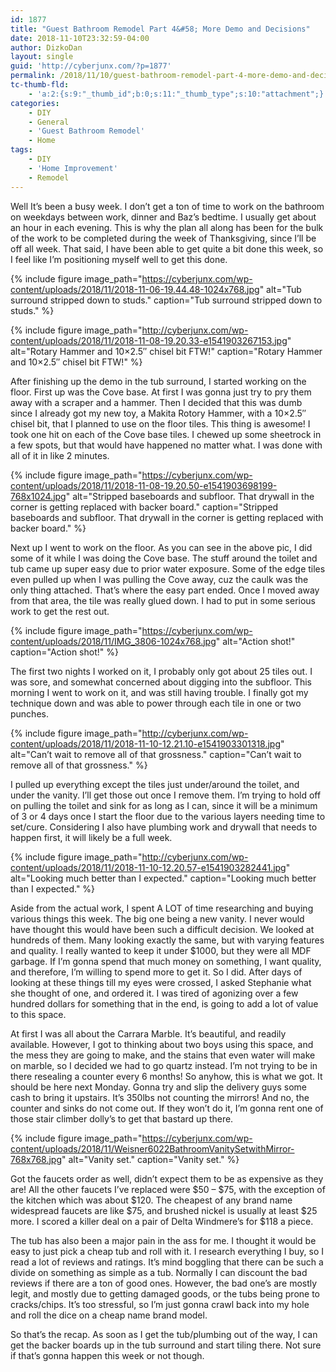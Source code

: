 ```yaml
---
id: 1877
title: "Guest Bathroom Remodel Part 4&#58; More Demo and Decisions"
date: 2018-11-10T23:32:59-04:00
author: DizkoDan
layout: single
guid: 'http://cyberjunx.com/?p=1877'
permalink: /2018/11/10/guest-bathroom-remodel-part-4-more-demo-and-decisions/
tc-thumb-fld:
    - 'a:2:{s:9:"_thumb_id";b:0;s:11:"_thumb_type";s:10:"attachment";}'
categories:
    - DIY
    - General
    - 'Guest Bathroom Remodel'
    - Home
tags:
    - DIY
    - 'Home Improvement'
    - Remodel
---
```


Well It’s been a busy week. I don’t get a ton of time to work on the bathroom on weekdays between work, dinner and Baz’s bedtime. I usually get about an hour in each evening. This is why the plan all along has been for the bulk of the work to be completed during the week of Thanksgiving, since I’ll be off all week. That said, I have been able to get quite a bit done this week, so I feel like I’m positioning myself well to get this done.

{% include figure image_path="https://cyberjunx.com/wp-content/uploads/2018/11/2018-11-06-19.44.48-1024x768.jpg" alt="Tub surround stripped down to studs." caption="Tub surround stripped down to studs." %}

{% include figure image_path="http://cyberjunx.com/wp-content/uploads/2018/11/2018-11-08-19.20.33-e1541903267153.jpg" alt="Rotary Hammer and 10×2.5″ chisel bit FTW!" caption="Rotary Hammer and 10×2.5″ chisel bit FTW!" %}

After finishing up the demo in the tub surround, I started working on the floor. First up was the Cove base. At first I was gonna just try to pry them away with a scraper and a hammer. Then I decided that this was dumb since I already got my new toy, a Makita Rotory Hammer, with a 10×2.5″ chisel bit, that I planned to use on the floor tiles. This thing is awesome! I took one hit on each of the Cove base tiles. I chewed up some sheetrock in a few spots, but that would have happened no matter what. I was done with all of it in like 2 minutes.

{% include figure image_path="https://cyberjunx.com/wp-content/uploads/2018/11/2018-11-08-19.20.50-e1541903698199-768x1024.jpg" alt="Stripped baseboards and subfloor. That drywall in the corner is getting replaced with backer board." caption="Stripped baseboards and subfloor. That drywall in the corner is getting replaced with backer board." %}

Next up I went to work on the floor. As you can see in the above pic, I did some of it while I was doing the Cove base. The stuff around the toilet and tub came up super easy due to prior water exposure. Some of the edge tiles even pulled up when I was pulling the Cove away, cuz the caulk was the only thing attached. That’s where the easy part ended. Once I moved away from that area, the tile was really glued down. I had to put in some serious work to get the rest out.

{% include figure image_path="https://cyberjunx.com/wp-content/uploads/2018/11/IMG_3806-1024x768.jpg" alt="Action shot!" caption="Action shot!" %}

The first two nights I worked on it, I probably only got about 25 tiles out. I was sore, and somewhat concerned about digging into the subfloor. This morning I went to work on it, and was still having trouble. I finally got my technique down and was able to power through each tile in one or two punches.

{% include figure image_path="http://cyberjunx.com/wp-content/uploads/2018/11/2018-11-10-12.21.10-e1541903301318.jpg" alt="Can’t wait to remove all of that grossness." caption="Can’t wait to remove all of that grossness." %}

I pulled up everything except the tiles just under/around the toilet, and under the vanity. I’ll get those out once I remove them. I’m trying to hold off on pulling the toilet and sink for as long as I can, since it will be a minimum of 3 or 4 days once I start the floor due to the various layers needing time to set/cure. Considering I also have plumbing work and drywall that needs to happen first, it will likely be a full week.

{% include figure image_path="http://cyberjunx.com/wp-content/uploads/2018/11/2018-11-10-12.20.57-e1541903282441.jpg" alt="Looking much better than I expected." caption="Looking much better than I expected." %}

Aside from the actual work, I spent A LOT of time researching and buying various things this week. The big one being a new vanity. I never would have thought this would have been such a difficult decision. We looked at hundreds of them. Many looking exactly the same, but with varying features and quality. I really wanted to keep it under $1000, but they were all MDF garbage. If I’m gonna spend that much money on something, I want quality, and therefore, I’m willing to spend more to get it. So I did. After days of looking at these things till my eyes were crossed, I asked Stephanie what she thought of one, and ordered it. I was tired of agonizing over a few hundred dollars for something that in the end, is going to add a lot of value to this space.

At first I was all about the Carrara Marble. It’s beautiful, and readily available. However, I got to thinking about two boys using this space, and the mess they are going to make, and the stains that even water will make on marble, so I decided we had to go quartz instead. I’m not trying to be in there resealing a counter every 6 months! So anyhow, this is what we got. It should be here next Monday. Gonna try and slip the delivery guys some cash to bring it upstairs. It’s 350lbs not counting the mirrors! And no, the counter and sinks do not come out. If they won’t do it, I’m gonna rent one of those stair climber dolly’s to get that bastard up there.

{% include figure image_path="https://cyberjunx.com/wp-content/uploads/2018/11/Weisner6022BathroomVanitySetwithMirror-768x768.jpg" alt="Vanity set." caption="Vanity set." %}

Got the faucets order as well, didn’t expect them to be as expensive as they are! All the other faucets I’ve replaced were $50 – $75, with the exception of the kitchen which was about $120. The cheapest of any brand name widespread faucets are like $75, and brushed nickel is usually at least $25 more. I scored a killer deal on a pair of Delta Windmere’s for $118 a piece.

The tub has also been a major pain in the ass for me. I thought it would be easy to just pick a cheap tub and roll with it. I research everything I buy, so I read a lot of reviews and ratings. It’s mind boggling that there can be such a divide on something as simple as a tub. Normally I can discount the bad reviews if there are a ton of good ones. However, the bad one’s are mostly legit, and mostly due to getting damaged goods, or the tubs being prone to cracks/chips. It’s too stressful, so I’m just gonna crawl back into my hole and roll the dice on a cheap name brand model.

So that’s the recap. As soon as I get the tub/plumbing out of the way, I can get the backer boards up in the tub surround and start tiling there. Not sure if that’s gonna happen this week or not though.
